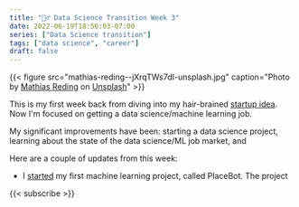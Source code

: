 ```yaml
---
title: "🏃‍♂️ Data Science Transition Week 3"
date: 2022-06-19T18:56:03-07:00
series: ["Data Science transition"]
tags: ["data science", "career"]
draft: false
---
```


{{< figure src="mathias-reding--jXrqTWs7dI-unsplash.jpg" caption="Photo by [Mathias Reding](https://unsplash.com/@matreding?utm_source=unsplash&utm_medium=referral&utm_content=creditCopyText) on [Unsplash](https://unsplash.com/?utm_source=unsplash&utm_medium=referral&utm_content=creditCopyText)" >}}

This is my first week back from diving into my hair-brained [startup idea](why-i-quit-saas-idea/index.md). Now I'm focused on getting a data science/machine learning job.

My significant improvements have been: starting a data science project, learning about the state of the data science/ML job market, and 

Here are a couple of updates from this week:

- I [started](daily/2022-06-13) my first machine learning project, called PlaceBot. The project 

{{< subscribe >}}
